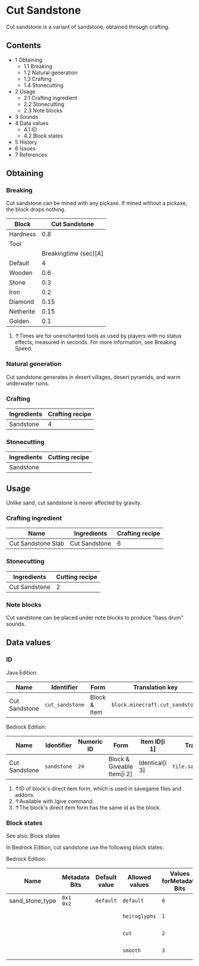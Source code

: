 # Cut Sandstone
Cut sandstone is a variant of sandstone, obtained through crafting.

## Contents
- 1 Obtaining
	- 1.1 Breaking
	- 1.2 Natural generation
	- 1.3 Crafting
	- 1.4 Stonecutting
- 2 Usage
	- 2.1 Crafting ingredient
	- 2.2 Stonecutting
	- 2.3 Note blocks
- 3 Sounds
- 4 Data values
	- 4.1 ID
	- 4.2 Block states
- 5 History
- 6 Issues
- 7 References

## Obtaining
### Breaking
Cut sandstone can be mined with any pickaxe. If mined without a pickaxe, the block drops nothing.

| Block     | Cut Sandstone         |
|-----------|-----------------------|
| Hardness  | 0.8                   |
| Tool      |                       |
|           | Breakingtime (sec)[A] |
| Default   | 4                     |
| Wooden    | 0.6                   |
| Stone     | 0.3                   |
| Iron      | 0.2                   |
| Diamond   | 0.15                  |
| Netherite | 0.15                  |
| Golden    | 0.1                   |

1. ↑Times are for unenchanted tools as used by players with no status effects, measured in seconds. For more information, see Breaking Speed.

### Natural generation
Cut sandstone generates in desert villages, desert pyramids, and warm underwater ruins.

### Crafting
| Ingredients | Crafting recipe |
|-------------|-----------------|
| Sandstone   | 4               |

### Stonecutting
| Ingredients | Cutting recipe |
|-------------|----------------|
| Sandstone   |                |

## Usage
Unlike sand, cut sandstone is never affected by gravity.

### Crafting ingredient
| Name               | Ingredients   | Crafting recipe |
|--------------------|---------------|-----------------|
| Cut Sandstone Slab | Cut Sandstone | 6               |

### Stonecutting
| Ingredients   | Cutting recipe |
|---------------|----------------|
| Cut Sandstone | 2              |

### Note blocks
Cut sandstone can be placed under note blocks to produce "bass drum" sounds.

## Data values
### ID
Java Edition:

| Name          | Identifier      | Form         | Translation key                 |
|---------------|-----------------|--------------|---------------------------------|
| Cut Sandstone | `cut_sandstone` | Block & Item | `block.minecraft.cut_sandstone` |

Bedrock Edition:

| Name          | Identifier  | Numeric ID | Form                       | Item ID[i 1]   | Translation key           |
|---------------|-------------|------------|----------------------------|----------------|---------------------------|
| Cut Sandstone | `sandstone` | `24`       | Block & Giveable Item[i 2] | Identical[i 3] | `tile.sandstone.cut.name` |

1. ↑ID of block's direct item form, which is used in savegame files and addons.
2. ↑Available with /give command.
3. ↑The block's direct item form has the same id as the block.

### Block states
See also: Block states

In Bedrock Edition, cut sandstone use the following block states:

Bedrock Edition:

| Name            | Metadata Bits   | Default value | Allowed values | Values forMetadata Bits | Description        |
|-----------------|-----------------|---------------|----------------|-------------------------|--------------------|
| sand_stone_type | `0x1`<br/>`0x2` | `default`     | `default`      | `0`                     | Sandstone          |
|                 |                 |               | `heiroglyphs`  | `1`                     | Chiseled Sandstone |
|                 |                 |               | `cut`          | `2`                     | Cut Sandstone      |
|                 |                 |               | `smooth`       | `3`                     | Smooth Sandstone   |



